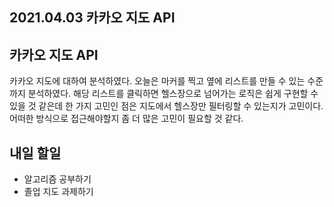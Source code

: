 ## 2021.04.03 카카오 지도 API

## 카카오 지도 API

카카오 지도에 대하여 분석하였다. 오늘은 마커를 찍고 옆에 리스트를 만들 수 있는 수준까지 분석하였다. 해당 리스트를 클릭하면 헬스장으로 넘어가는 로직은 쉽게 구현할 수 있을 것 같은데 한 가지 고민인 점은 지도에서 헬스장만 필터링할 수 있는지가 고민이다. 어떠한 방식으로 접근해야할지 좀 더 많은 고민이 필요할 것 같다.

## 내일 할일
 - 알고리즘 공부하기
 - 졸업 지도 과제하기